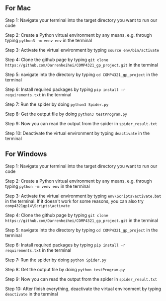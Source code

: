 ## For Mac

Step 1: Navigate your terminal into the target directory you want to run our code

Step 2: Create a Python virtual environment by any means, e.g. through typing `python3 -m venv env` in the terminal

Step 3: Activate the virtual environment by typing `source env/bin/activate`

Step 4: Clone the github page by typing `git clone https://github.com/Darrenheihei/COMP4321_gp_project.git` in the terminal

Step 5: navigate into the directory by typing `cd COMP4321_gp_project` in the terminal

Step 6: Install required packages by typing `pip install -r requirements.txt` in the terminal

Step 7: Run the spider by doing `python3 Spider.py`

Step 8: Get the output file by doing `python3 testProgram.py`

Step 9: Now you can read the output from the spider in `spider_result.txt`

Step 10: Deactivate the virtual environment by typing `deactivate` in the terminal

## For Windows
Step 1: Navigate your terminal into the target directory you want to run our code

Step 2: Create a Python virtual environment by any means, e.g. through typing `python -m venv env` in the terminal

Step 3: Activate the virtual environment by typing `env\Scripts\activate.bat` in the terminal. If it doesn't work for some reasons, you can also try `comp4321gp14\Scripts\activate`

Step 4: Clone the github page by typing `git clone https://github.com/Darrenheihei/COMP4321_gp_project.git` in the terminal

Step 5: navigate into the directory by typing `cd COMP4321_gp_project` in the terminal

Step 6: Install required packages by typing `pip install -r requirements.txt` in the terminal

Step 7: Run the spider by doing `python Spider.py`

Step 8: Get the output file by doing `python testProgram.py`

Step 9: Now you can read the output from the spider in `spider_result.txt`

Step 10: After finish everything, deactivate the virtual environment by typing `deactivate` in the terminal